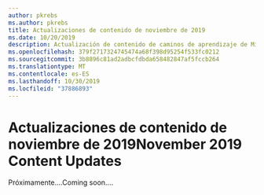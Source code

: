 ```yaml
---
author: pkrebs
ms.author: pkrebs
title: Actualizaciones de contenido de noviembre de 2019
ms.date: 10/20/2019
description: Actualización de contenido de caminos de aprendizaje de Microsoft 365
ms.openlocfilehash: 379f2717324745474a68f398d95254f533fc0212
ms.sourcegitcommit: 3b8896c81ad2adbcfdbda658482847af5fccb264
ms.translationtype: MT
ms.contentlocale: es-ES
ms.lasthandoff: 10/30/2019
ms.locfileid: "37886893"
---
```

# <a name="november-2019-content-updates"></a><span data-ttu-id="e0db7-103">Actualizaciones de contenido de noviembre de 2019</span><span class="sxs-lookup"><span data-stu-id="e0db7-103">November 2019 Content Updates</span></span>
<span data-ttu-id="e0db7-104">Próximamente....</span><span class="sxs-lookup"><span data-stu-id="e0db7-104">Coming soon....</span></span> 
